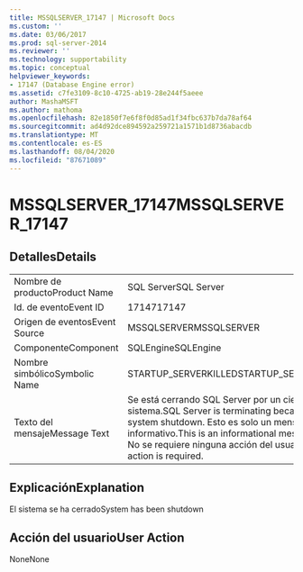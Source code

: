```yaml
---
title: MSSQLSERVER_17147 | Microsoft Docs
ms.custom: ''
ms.date: 03/06/2017
ms.prod: sql-server-2014
ms.reviewer: ''
ms.technology: supportability
ms.topic: conceptual
helpviewer_keywords:
- 17147 (Database Engine error)
ms.assetid: c7fe3109-8c10-4725-ab19-28e244f5aeee
author: MashaMSFT
ms.author: mathoma
ms.openlocfilehash: 82e1850f7e6f8f0d85ad1f34fbc637b7da78af64
ms.sourcegitcommit: ad4d92dce894592a259721a1571b1d8736abacdb
ms.translationtype: MT
ms.contentlocale: es-ES
ms.lasthandoff: 08/04/2020
ms.locfileid: "87671089"
---
```

# <a name="mssqlserver_17147"></a><span data-ttu-id="4885b-102">MSSQLSERVER_17147</span><span class="sxs-lookup"><span data-stu-id="4885b-102">MSSQLSERVER_17147</span></span>
    
## <a name="details"></a><span data-ttu-id="4885b-103">Detalles</span><span class="sxs-lookup"><span data-stu-id="4885b-103">Details</span></span>  
  
|||  
|-|-|  
|<span data-ttu-id="4885b-104">Nombre de producto</span><span class="sxs-lookup"><span data-stu-id="4885b-104">Product Name</span></span>|<span data-ttu-id="4885b-105">SQL Server</span><span class="sxs-lookup"><span data-stu-id="4885b-105">SQL Server</span></span>|  
|<span data-ttu-id="4885b-106">Id. de evento</span><span class="sxs-lookup"><span data-stu-id="4885b-106">Event ID</span></span>|<span data-ttu-id="4885b-107">17147</span><span class="sxs-lookup"><span data-stu-id="4885b-107">17147</span></span>|  
|<span data-ttu-id="4885b-108">Origen de eventos</span><span class="sxs-lookup"><span data-stu-id="4885b-108">Event Source</span></span>|<span data-ttu-id="4885b-109">MSSQLSERVER</span><span class="sxs-lookup"><span data-stu-id="4885b-109">MSSQLSERVER</span></span>|  
|<span data-ttu-id="4885b-110">Componente</span><span class="sxs-lookup"><span data-stu-id="4885b-110">Component</span></span>|<span data-ttu-id="4885b-111">SQLEngine</span><span class="sxs-lookup"><span data-stu-id="4885b-111">SQLEngine</span></span>|  
|<span data-ttu-id="4885b-112">Nombre simbólico</span><span class="sxs-lookup"><span data-stu-id="4885b-112">Symbolic Name</span></span>|<span data-ttu-id="4885b-113">STARTUP_SERVERKILLED</span><span class="sxs-lookup"><span data-stu-id="4885b-113">STARTUP_SERVERKILLED</span></span>|  
|<span data-ttu-id="4885b-114">Texto del mensaje</span><span class="sxs-lookup"><span data-stu-id="4885b-114">Message Text</span></span>|<span data-ttu-id="4885b-115">Se está cerrando SQL Server por un cierre del sistema.</span><span class="sxs-lookup"><span data-stu-id="4885b-115">SQL Server is terminating because of a system shutdown.</span></span> <span data-ttu-id="4885b-116">Esto es solo un mensaje informativo.</span><span class="sxs-lookup"><span data-stu-id="4885b-116">This is an informational message only.</span></span> <span data-ttu-id="4885b-117">No se requiere ninguna acción del usuario.</span><span class="sxs-lookup"><span data-stu-id="4885b-117">No user action is required.</span></span>|  
  
## <a name="explanation"></a><span data-ttu-id="4885b-118">Explicación</span><span class="sxs-lookup"><span data-stu-id="4885b-118">Explanation</span></span>  
 <span data-ttu-id="4885b-119">El sistema se ha cerrado</span><span class="sxs-lookup"><span data-stu-id="4885b-119">System has been shutdown</span></span>  
  
## <a name="user-action"></a><span data-ttu-id="4885b-120">Acción del usuario</span><span class="sxs-lookup"><span data-stu-id="4885b-120">User Action</span></span>  
 <span data-ttu-id="4885b-121">None</span><span class="sxs-lookup"><span data-stu-id="4885b-121">None</span></span>  
  
  
